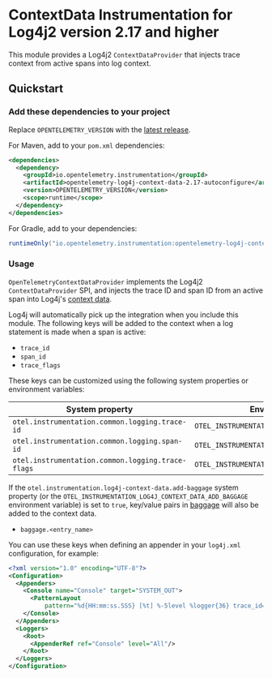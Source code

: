 # ContextData Instrumentation for Log4j2 version 2.17 and higher

This module provides a Log4j2 `ContextDataProvider` that injects trace context from active spans
into log context.

## Quickstart

### Add these dependencies to your project

Replace `OPENTELEMETRY_VERSION` with the [latest
release](https://search.maven.org/search?q=g:io.opentelemetry.instrumentation%20AND%20a:opentelemetry-log4j-context-data-2.17-autoconfigure).

For Maven, add to your `pom.xml` dependencies:

```xml
<dependencies>
  <dependency>
    <groupId>io.opentelemetry.instrumentation</groupId>
    <artifactId>opentelemetry-log4j-context-data-2.17-autoconfigure</artifactId>
    <version>OPENTELEMETRY_VERSION</version>
    <scope>runtime</scope>
  </dependency>
</dependencies>
```

For Gradle, add to your dependencies:

```groovy
runtimeOnly("io.opentelemetry.instrumentation:opentelemetry-log4j-context-data-2.17-autoconfigure:OPENTELEMETRY_VERSION")
```

### Usage

`OpenTelemetryContextDataProvider` implements the Log4j2 `ContextDataProvider` SPI, and injects the
trace ID and span ID from an active span into
Log4j's [context data](https://logging.apache.org/log4j/2.x/manual/thread-context.html).

Log4j will automatically pick up the integration when you include this module. The following keys
will be added to the context when a log statement is made when a span is active:

- `trace_id`
- `span_id`
- `trace_flags`

These keys can be customized using the following system properties or environment variables:

| System property                                       | Environment variable                              |
|-------------------------------------------------------|---------------------------------------------------|
| `otel.instrumentation.common.logging.trace-id`        | `OTEL_INSTRUMENTATION_COMMON_LOGGING_TRACE_ID`    |
| `otel.instrumentation.common.logging.span-id`         | `OTEL_INSTRUMENTATION_COMMON_LOGGING_SPAN_ID`     |
| `otel.instrumentation.common.logging.trace-flags`     | `OTEL_INSTRUMENTATION_COMMON_LOGGING_TRACE_FLAGS` |

If the `otel.instrumentation.log4j-context-data.add-baggage` system property (or the
`OTEL_INSTRUMENTATION_LOG4J_CONTEXT_DATA_ADD_BAGGAGE` environment variable) is set to `true`,
key/value pairs in [baggage](https://opentelemetry.io/docs/concepts/signals/baggage/) will also be added to the context data.

- `baggage.<entry_name>`

You can use these keys when defining an appender in your `log4j.xml` configuration, for example:

```xml
<?xml version="1.0" encoding="UTF-8"?>
<Configuration>
  <Appenders>
    <Console name="Console" target="SYSTEM_OUT">
      <PatternLayout
          pattern="%d{HH:mm:ss.SSS} [%t] %-5level %logger{36} trace_id=%X{trace_id} span_id=%X{span_id} trace_flags=%X{trace_flags} - %msg%n"/>
    </Console>
  </Appenders>
  <Loggers>
    <Root>
      <AppenderRef ref="Console" level="All"/>
    </Root>
  </Loggers>
</Configuration>
```
